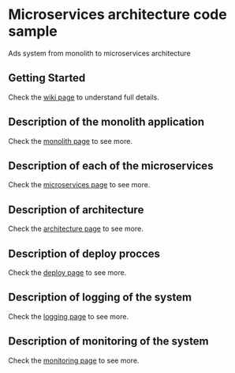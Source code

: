 
# Microservices architecture code sample

Ads system from monolith to microservices architecture

Getting Started
-----------------

Check the [wiki page](https://github.com/lisovskyi0misha/ruby-microservices-code-sample/wiki) to understand full details.

Description of the monolith application
-----------------

Check the [monolith page](https://github.com/gotoinc/ruby-microservices-code-sample/wiki/Monolith-application) to see more.

Description of each of the microservices
-----------------

Check the [microservices page](https://github.com/gotoinc/ruby-microservices-code-sample/wiki/Microservices) to see more.

Description of architecture
-----------------

Check the [architecture page](https://github.com/gotoinc/ruby-microservices-code-sample/wiki/Architecture) to see more.


Description of deploy procces
-----------------

Check the [deploy page](https://github.com/gotoinc/ruby-microservices-code-sample/wiki/Deploy) to see more.

Description of logging of the system
-----------------

Check the [logging page](https://github.com/gotoinc/ruby-microservices-code-sample/wiki/Logging) to see more.

Description of monitoring of the system
-----------------

Check the [monitoring page](https://github.com/gotoinc/ruby-microservices-code-sample/wiki/Monitoring) to see more.
